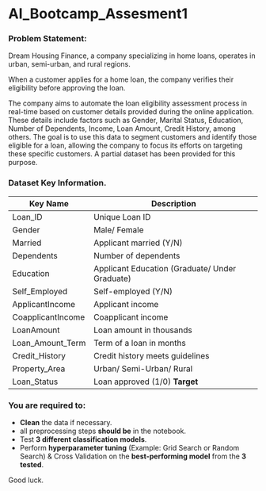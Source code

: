 # AI_Bootcamp_Assesment1

### Problem Statement:

Dream Housing Finance, a company specializing in home loans, operates in urban, semi-urban, and rural regions.

When a customer applies for a home loan, the company verifies their eligibility before approving the loan.

The company aims to automate the loan eligibility assessment process in real-time based on customer details provided during the online application. These details include factors such as Gender, Marital Status, Education, Number of Dependents, Income, Loan Amount, Credit History, among others. The goal is to use this data to segment customers and identify those eligible for a loan, allowing the company to focus its efforts on targeting these specific customers. A partial dataset has been provided for this purpose.


### Dataset Key Information.
| Key Name           | Description                                 |
|--------------------|---------------------------------------------|
| Loan_ID            | Unique Loan ID                              |
| Gender             | Male/ Female                                |
| Married            | Applicant married (Y/N)                     |
| Dependents         | Number of dependents                        |
| Education          | Applicant Education (Graduate/ Under Graduate) |
| Self_Employed      | Self-employed (Y/N)                         |
| ApplicantIncome    | Applicant income                            |
| CoapplicantIncome  | Coapplicant income                          |
| LoanAmount         | Loan amount in thousands                    |
| Loan_Amount_Term   | Term of a loan in months                    |
| Credit_History     | Credit history meets guidelines             |
| Property_Area      | Urban/ Semi-Urban/ Rural                    |
| Loan_Status        | Loan approved (1/0) **Target**                       |

### You are required to:
- **Clean** the data if necessary.
- all preprocessing steps **should be** in the notebook.
- Test **3 different classification models**.
- Perform **hyperparameter tuning** (Example: Grid Search or Random Search) & Cross Validation on the **best-performing model** from the **3 tested**.

Good luck.

